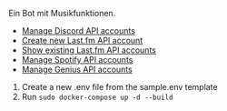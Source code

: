 Ein Bot mit Musikfunktionen.

- [Manage Discord API accounts](https://discord.com/developers/applications)
- [Create new Last.fm API account](https://www.last.fm/api/account/create)
- [Show existing Last.fm API accounts](https://www.last.fm/api/accounts)
- [Manage Spotify API accounts](https://developer.spotify.com/dashboard/applications)
- [Manage Genius API accounts](https://genius.com/api-clients)

1. Create a new .env file from the sample.env template
1. Run `sudo docker-compose up -d --build`